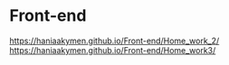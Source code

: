 # Front-end
https://haniaakymen.github.io/Front-end/Home_work_2/
https://haniaakymen.github.io/Front-end/Home_work3/
